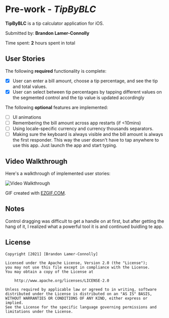 # Pre-work - *TipByBLC*

**TipByBLC** is a tip calculator application for iOS.

Submitted by: **Brandon Lamer-Connolly**

Time spent: **2** hours spent in total

## User Stories

The following **required** functionality is complete:

* [x] User can enter a bill amount, choose a tip percentage, and see the tip and total values.
* [x] User can select between tip percentages by tapping different values on the segmented control and the tip value is updated accordingly

The following **optional** features are implemented:

* [ ] UI animations
* [ ] Remembering the bill amount across app restarts (if <10mins)
* [ ] Using locale-specific currency and currency thousands separators.
* [ ] Making sure the keyboard is always visible and the bill amount is always the first responder. This way the user doesn't have to tap anywhere to use this app. Just launch the app and start typing.

## Video Walkthrough

Here's a walkthrough of implemented user stories:

<img src='https://imgur.com/a/XYo2SUe.gif' title='Video Walkthrough' width='' alt='Video Walkthrough' />

GIF created with [EZGIF.COM](https://ezgif.com/video-to-gif).

## Notes

Control dragging was difficult to get a handle on at first, but after getting the hang of it, I realized what a powerful tool it is and continued buidling te app.

## License

    Copyright [2021] [Brandon Lamer-Connolly]

    Licensed under the Apache License, Version 2.0 (the "License");
    you may not use this file except in compliance with the License.
    You may obtain a copy of the License at

        http://www.apache.org/licenses/LICENSE-2.0

    Unless required by applicable law or agreed to in writing, software
    distributed under the License is distributed on an "AS IS" BASIS,
    WITHOUT WARRANTIES OR CONDITIONS OF ANY KIND, either express or implied.
    See the License for the specific language governing permissions and
    limitations under the License.

